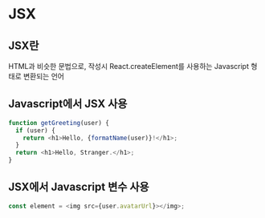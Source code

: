 # JSX

## JSX란

HTML과 비슷한 문법으로, 작성시 React.createElement를 사용하는 Javascript 형태로 변환되는 언어

## Javascript에서 JSX 사용

```javascript
function getGreeting(user) {
  if (user) {
    return <h1>Hello, {formatName(user)}!</h1>;
  }
  return <h1>Hello, Stranger.</h1>;
}
```

## JSX에서 Javascript 변수 사용

```javascript
const element = <img src={user.avatarUrl}></img>;
```